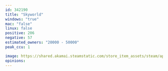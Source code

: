 ```yaml
---
id: 342190
title: "Skyworld"
windows: "true"
mac: "false"
linux: false
positive: 206
negative: 57
estimated_owners: "20000 - 50000"
peak_ccu: 1

image: https://shared.akamai.steamstatic.com/store_item_assets/steam/apps/342190/header.jpg?t=1667211026
opinions:
---
```

